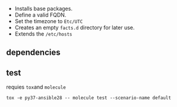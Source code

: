 
- Installs base packages.
- Define a valid FQDN.
- Set the timezone to `Etc/UTC`
- Creates an empty `facts.d` directory for later use.
- Extends the `/etc/hosts`


## dependencies

## test

requies `tox`and `molecule`

```
tox -e py37-ansible28 -- molecule test --scenario-name default
```
